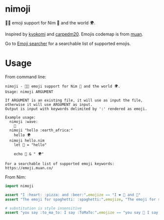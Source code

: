 # nimoji

<span title=":pizza:">🍕</span><span title=":beer:">🍺</span> emoji support for Nim 👑 and the world 🌍.

Inspired by [kyokomi](https://github.com/kyokomi/emoji)
and [carpedm20](https://github.com/carpedm20/emoji).
Emojis codemap is from [muan](https://github.com/muan/emojilib).

Go to [Emoji searcher](https://emoji.muan.co/) for a searchable list of supported emojis.

# Usage

From command line:

```
nimoji - 🍕🍺 emoji support for Nim 👑 and the world 🌍.
Usage: nimoji ARGUMENT

If ARGUMENT is an existing file, it will use as input the file,
otherwise it will use ARGUMENT as input.
Output is input with keywords delimited by ':' rendered as emoji.

Example usage:
  nimoji :wave:
    👋
  nimoji "hello :earth_africa:"
    hello 🌍
  nimoji hello.nim
    let 👋 = "hello"

    echo 👋 & " 🌍"

For a searchable list of supported emoji keywords: https://emoji.muan.co/
```

From Nim:

```nim
import nimoji

assert "I :heart: :pizza: and :beer:".emojize == "I ❤️ 🍕 and 🍺"
assert "The emoji for spaghetti: :spaghetti:".emojize, "The emoji for spaghetti: 🍝"

# substitution is style insensitive
assert "you say :to_ma_to: I say :ToMaTo:".emojize == "you say 🍅 I say 🍅"
```
